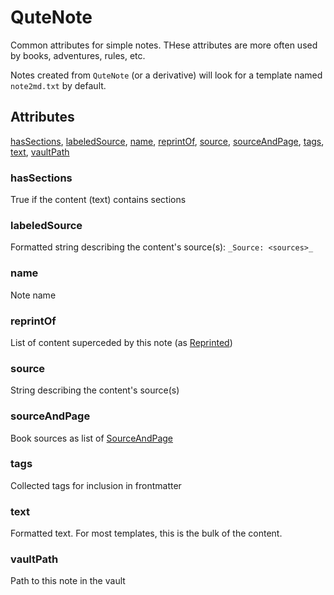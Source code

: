 # QuteNote

Common attributes for simple notes. THese attributes are more
often used by books, adventures, rules, etc.

Notes created from `QuteNote` (or a derivative) will look for a template
named `note2md.txt` by default.

## Attributes

[hasSections](#hassections), [labeledSource](#labeledsource), [name](#name), [reprintOf](#reprintof), [source](#source), [sourceAndPage](#sourceandpage), [tags](#tags), [text](#text), [vaultPath](#vaultpath)


### hasSections

True if the content (text) contains sections

### labeledSource

Formatted string describing the content's source(s): `_Source: <sources>_`

### name

Note name

### reprintOf

List of content superceded by this note (as [Reprinted](Reprinted.md))

### source

String describing the content's source(s)

### sourceAndPage

Book sources as list of [SourceAndPage](SourceAndPage.md)

### tags

Collected tags for inclusion in frontmatter

### text

Formatted text. For most templates, this is the bulk of the content.

### vaultPath

Path to this note in the vault
